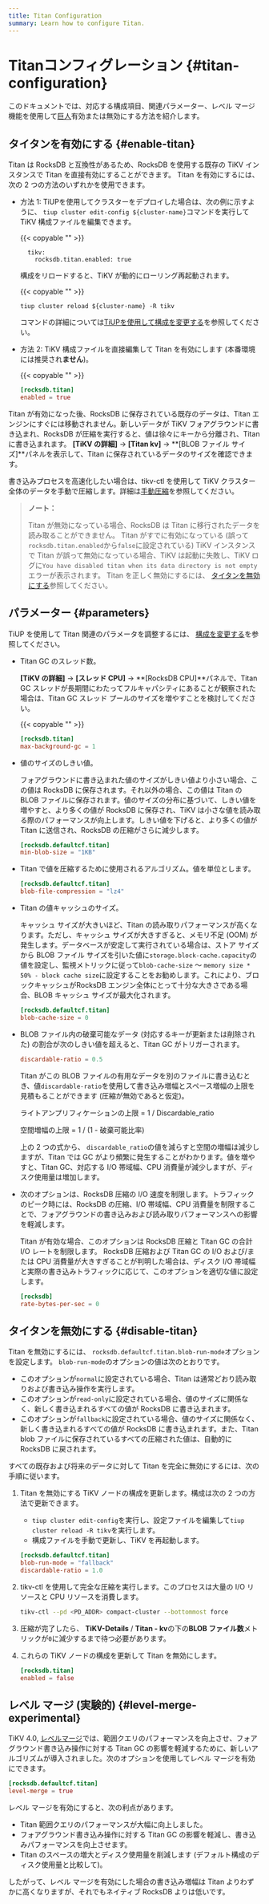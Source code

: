 ```yaml
---
title: Titan Configuration
summary: Learn how to configure Titan.
---
```


# Titanコンフィグレーション {#titan-configuration}

このドキュメントでは、対応する構成項目、関連パラメーター、レベル マージ機能を使用して[巨人](/storage-engine/titan-overview.md)有効または無効にする方法を紹介します。

## タイタンを有効にする {#enable-titan}

Titan は RocksDB と互換性があるため、RocksDB を使用する既存の TiKV インスタンスで Titan を直接有効にすることができます。 Titan を有効にするには、次の 2 つの方法のいずれかを使用できます。

-   方法 1: TiUPを使用してクラスターをデプロイした場合は、次の例に示すように、 `tiup cluster edit-config ${cluster-name}`コマンドを実行して TiKV 構成ファイルを編集できます。

    {{< copyable "" >}}

    ```shell
      tikv:
        rocksdb.titan.enabled: true
    ```

    構成をリロードすると、TiKV が動的にローリング再起動されます。

    {{< copyable "" >}}

    ```shell
    tiup cluster reload ${cluster-name} -R tikv
    ```

    コマンドの詳細については[TiUPを使用して構成を変更する](/maintain-tidb-using-tiup.md#modify-the-configuration)を参照してください。

-   方法 2: TiKV 構成ファイルを直接編集して Titan を有効にします (本番環境には推奨され**ません**)。

    {{< copyable "" >}}

    ```toml
    [rocksdb.titan]
    enabled = true
    ```

Titan が有効になった後、RocksDB に保存されている既存のデータは、Titan エンジンにすぐには移動されません。新しいデータが TiKV フォアグラウンドに書き込まれ、RocksDB が圧縮を実行すると、値は徐々にキーから分離され、Titan に書き込まれます。 **[TiKV の詳細]** -&gt; **[Titan kv]** -&gt; **[BLOB ファイル サイズ]**パネルを表示して、Titan に保存されているデータのサイズを確認できます。

書き込みプロセスを高速化したい場合は、tikv-ctl を使用して TiKV クラスター全体のデータを手動で圧縮します。詳細は[手動圧縮](/tikv-control.md#compact-data-of-the-whole-tikv-cluster-manually)を参照してください。

> **ノート：**
>
> Titan が無効になっている場合、RocksDB は Titan に移行されたデータを読み取ることができません。 Titan がすでに有効になっている (誤って`rocksdb.titan.enabled`から`false`に設定されている) TiKV インスタンスで Titan が誤って無効になっている場合、TiKV は起動に失敗し、TiKV ログに`You have disabled titan when its data directory is not empty`エラーが表示されます。 Titan を正しく無効にするには、 [タイタンを無効にする](#disable-titan)参照してください。

## パラメーター {#parameters}

TiUP を使用して Titan 関連のパラメータを調整するには、 [構成を変更する](/maintain-tidb-using-tiup.md#modify-the-configuration)を参照してください。

-   Titan GC のスレッド数。

    **[TiKV の詳細]** -&gt; **[スレッド CPU]** -&gt; **[RocksDB CPU]**パネルで、Titan GC スレッドが長期間にわたってフルキャパシティにあることが観察された場合は、Titan GC スレッド プールのサイズを増やすことを検討してください。

    {{< copyable "" >}}

    ```toml
    [rocksdb.titan]
    max-background-gc = 1
    ```

-   値のサイズのしきい値。

    フォアグラウンドに書き込まれた値のサイズがしきい値より小さい場合、この値は RocksDB に保存されます。それ以外の場合、この値は Titan の BLOB ファイルに保存されます。値のサイズの分布に基づいて、しきい値を増やすと、より多くの値が RocksDB に保存され、TiKV は小さな値を読み取る際のパフォーマンスが向上します。しきい値を下げると、より多くの値が Titan に送信され、RocksDB の圧縮がさらに減少します。

    ```toml
    [rocksdb.defaultcf.titan]
    min-blob-size = "1KB"
    ```

-   Titan で値を圧縮するために使用されるアルゴリズム。値を単位とします。

    ```toml
    [rocksdb.defaultcf.titan]
    blob-file-compression = "lz4"
    ```

-   Titan の値キャッシュのサイズ。

    キャッシュ サイズが大きいほど、Titan の読み取りパフォーマンスが高くなります。ただし、キャッシュ サイズが大きすぎると、メモリ不足 (OOM) が発生します。データベースが安定して実行されている場合は、ストア サイズから BLOB ファイル サイズを引いた値に`storage.block-cache.capacity`の値を設定し、監視メトリックに従って`blob-cache-size` ～ `memory size * 50% - block cache size`に設定することをお勧めします。これにより、ブロックキャッシュがRocksDB エンジン全体にとって十分な大きさである場合、BLOB キャッシュ サイズが最大化されます。

    ```toml
    [rocksdb.defaultcf.titan]
    blob-cache-size = 0
    ```

-   BLOB ファイル内の破棄可能なデータ (対応するキーが更新または削除された) の割合が次のしきい値を超えると、Titan GC がトリガーされます。

    ```toml
    discardable-ratio = 0.5
    ```

    Titan がこの BLOB ファイルの有用なデータを別のファイルに書き込むとき、値`discardable-ratio`を使用して書き込み増幅とスペース増幅の上限を見積もることができます (圧縮が無効であると仮定)。

    ライトアンプリフィケーションの上限 = 1 / Discardable_ratio

    空間増幅の上限 = 1 / (1 - 破棄可能比率)

    上の 2 つの式から、 `discardable_ratio`の値を減らすと空間の増幅は減少しますが、Titan では GC がより頻繁に発生することがわかります。値を増やすと、Titan GC、対応する I/O 帯域幅、CPU 消費量が減少しますが、ディスク使用量は増加します。

-   次のオプションは、RocksDB 圧縮の I/O 速度を制限します。トラフィックのピーク時には、RocksDB の圧縮、I/O 帯域幅、CPU 消費量を制限することで、フォアグラウンドの書き込みおよび読み取りパフォーマンスへの影響を軽減します。

    Titan が有効な場合、このオプションは RocksDB 圧縮と Titan GC の合計 I/O レートを制限します。 RocksDB 圧縮および Titan GC の I/O および/または CPU 消費量が大きすぎることが判明した場合は、ディスク I/O 帯域幅と実際の書き込みトラフィックに応じて、このオプションを適切な値に設定します。

    ```toml
    [rocksdb]
    rate-bytes-per-sec = 0
    ```

## タイタンを無効にする {#disable-titan}

Titan を無効にするには、 `rocksdb.defaultcf.titan.blob-run-mode`オプションを設定します。 `blob-run-mode`のオプションの値は次のとおりです。

-   このオプションが`normal`に設定されている場合、Titan は通常どおり読み取りおよび書き込み操作を実行します。
-   このオプションが`read-only`に設定されている場合、値のサイズに関係なく、新しく書き込まれるすべての値が RocksDB に書き込まれます。
-   このオプションが`fallback`に設定されている場合、値のサイズに関係なく、新しく書き込まれるすべての値が RocksDB に書き込まれます。また、Titan blob ファイルに保存されているすべての圧縮された値は、自動的に RocksDB に戻されます。

すべての既存および将来のデータに対して Titan を完全に無効にするには、次の手順に従います。

1.  Titan を無効にする TiKV ノードの構成を更新します。構成は次の 2 つの方法で更新できます。

    -   `tiup cluster edit-config`を実行し、設定ファイルを編集して`tiup cluster reload -R tikv`を実行します。
    -   構成ファイルを手動で更新し、TiKV を再起動します。

    ```toml
    [rocksdb.defaultcf.titan]
    blob-run-mode = "fallback"
    discardable-ratio = 1.0
    ```

2.  tikv-ctl を使用して完全な圧縮を実行します。このプロセスは大量の I/O リソースと CPU リソースを消費します。

    ```bash
    tikv-ctl --pd <PD_ADDR> compact-cluster --bottommost force
    ```

3.  圧縮が完了したら、 **TiKV-Details** / **Titan - kv**の下の**BLOB ファイル数**メトリックが`0`に減少するまで待つ必要があります。

4.  これらの TiKV ノードの構成を更新して Titan を無効にします。

    ```toml
    [rocksdb.titan]
    enabled = false
    ```

## レベル マージ (実験的) {#level-merge-experimental}

TiKV 4.0, [レベルマージ](/storage-engine/titan-overview.md#level-merge)では、範囲クエリのパフォーマンスを向上させ、フォアグラウンド書き込み操作に対する Titan GC の影響を軽減するために、新しいアルゴリズムが導入されました。次のオプションを使用してレベル マージを有効にできます。

```toml
[rocksdb.defaultcf.titan]
level-merge = true
```

レベル マージを有効にすると、次の利点があります。

-   Titan 範囲クエリのパフォーマンスが大幅に向上しました。
-   フォアグラウンド書き込み操作に対する Titan GC の影響を軽減し、書き込みパフォーマンスを向上させます。
-   Titan のスペースの増大とディスク使用量を削減します (デフォルト構成のディスク使用量と比較して)。

したがって、レベル マージを有効にした場合の書き込み増幅は Titan よりわずかに高くなりますが、それでもネイティブ RocksDB よりは低いです。

